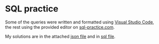 
# SQL practice

Some of the queries were written and formatted
using [Visual Studio Code](https://code.visualstudio.com),
the rest using the provided editor on
[sql-practice.com](https://sql-practice.com).

My solutions are in the attached [json file](savefile_sql-practice.com.json) and in [sql file](query.sql).